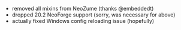 - removed all mixins from NeoZume (thanks @embeddedt)
- dropped 20.2 NeoForge support (sorry, was necessary for above)
- actually fixed Windows config reloading issue (hopefully)
